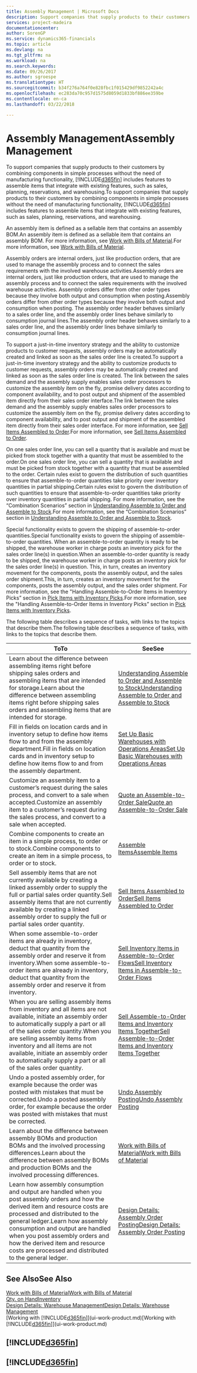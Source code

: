 ```yaml
---
title: Assembly Management | Microsoft Docs
description: Support companies that supply products to their customers by combining components in simple processes without the need of manufacturing functionality but with features to assemble items that integrate with existing features, such as sales, planning, reservations, and warehousing.
services: project-madeira
documentationcenter: 
author: SorenGP
ms.service: dynamics365-financials
ms.topic: article
ms.devlang: na
ms.tgt_pltfrm: na
ms.workload: na
ms.search.keywords: 
ms.date: 09/26/2017
ms.author: sgroespe
ms.translationtype: HT
ms.sourcegitcommit: b34f276a764f0e828fbc1f015429df9852242a4c
ms.openlocfilehash: ec283da70c957d1575d8059d1833bf886ee359be
ms.contentlocale: en-ca
ms.lasthandoff: 03/22/2018

---
```

# <a name="assembly-management"></a><span data-ttu-id="2d190-103">Assembly Management</span><span class="sxs-lookup"><span data-stu-id="2d190-103">Assembly Management</span></span>
<span data-ttu-id="2d190-104">To support companies that supply products to their customers by combining components in simple processes without the need of manufacturing functionality, [!INCLUDE[d365fin](includes/d365fin_md.md)] includes features to assemble items that integrate with existing features, such as sales, planning, reservations, and warehousing.</span><span class="sxs-lookup"><span data-stu-id="2d190-104">To support companies that supply products to their customers by combining components in simple processes without the need of manufacturing functionality, [!INCLUDE[d365fin](includes/d365fin_md.md)] includes features to assemble items that integrate with existing features, such as sales, planning, reservations, and warehousing.</span></span>  

 <span data-ttu-id="2d190-105">An assembly item is defined as a sellable item that contains an assembly BOM.</span><span class="sxs-lookup"><span data-stu-id="2d190-105">An assembly item is defined as a sellable item that contains an assembly BOM.</span></span> <span data-ttu-id="2d190-106">For more information, see [Work with Bills of Material](inventory-how-work-BOMs.md).</span><span class="sxs-lookup"><span data-stu-id="2d190-106">For more information, see [Work with Bills of Material](inventory-how-work-BOMs.md).</span></span>

 <span data-ttu-id="2d190-107">Assembly orders are internal orders, just like production orders, that are used to manage the assembly process and to connect the sales requirements with the involved warehouse activities.</span><span class="sxs-lookup"><span data-stu-id="2d190-107">Assembly orders are internal orders, just like production orders, that are used to manage the assembly process and to connect the sales requirements with the involved warehouse activities.</span></span> <span data-ttu-id="2d190-108">Assembly orders differ from other order types because they involve both output and consumption when posting.</span><span class="sxs-lookup"><span data-stu-id="2d190-108">Assembly orders differ from other order types because they involve both output and consumption when posting.</span></span> <span data-ttu-id="2d190-109">The assembly order header behaves similarly to a sales order line, and the assembly order lines behave similarly to consumption journal lines.</span><span class="sxs-lookup"><span data-stu-id="2d190-109">The assembly order header behaves similarly to a sales order line, and the assembly order lines behave similarly to consumption journal lines.</span></span>  

 <span data-ttu-id="2d190-110">To support a just-in-time inventory strategy and the ability to customize products to customer requests, assembly orders may be automatically created and linked as soon as the sales order line is created.</span><span class="sxs-lookup"><span data-stu-id="2d190-110">To support a just-in-time inventory strategy and the ability to customize products to customer requests, assembly orders may be automatically created and linked as soon as the sales order line is created.</span></span> <span data-ttu-id="2d190-111">The link between the sales demand and the assembly supply enables sales order processors to customize the assembly item on the fly, promise delivery dates according to component availability, and to post output and shipment of the assembled item directly from their sales order interface.</span><span class="sxs-lookup"><span data-stu-id="2d190-111">The link between the sales demand and the assembly supply enables sales order processors to customize the assembly item on the fly, promise delivery dates according to component availability, and to post output and shipment of the assembled item directly from their sales order interface.</span></span> <span data-ttu-id="2d190-112">For more information, see [Sell Items Assembled to Order](assembly-how-to-sell-items-assembled-to-order.md).</span><span class="sxs-lookup"><span data-stu-id="2d190-112">For more information, see [Sell Items Assembled to Order](assembly-how-to-sell-items-assembled-to-order.md).</span></span>  

 <span data-ttu-id="2d190-113">On one sales order line, you can sell a quantity that is available and must be picked from stock together with a quantity that must be assembled to the order.</span><span class="sxs-lookup"><span data-stu-id="2d190-113">On one sales order line, you can sell a quantity that is available and must be picked from stock together with a quantity that must be assembled to the order.</span></span> <span data-ttu-id="2d190-114">Certain rules exist to govern the distribution of such quantities to ensure that assemble-to-order quantities take priority over inventory quantities in partial shipping.</span><span class="sxs-lookup"><span data-stu-id="2d190-114">Certain rules exist to govern the distribution of such quantities to ensure that assemble-to-order quantities take priority over inventory quantities in partial shipping.</span></span> <span data-ttu-id="2d190-115">For more information, see the “Combination Scenarios” section in [Understanding Assemble to Order and Assemble to Stock](assembly-assemble-to-order-or-assemble-to-stock.md).</span><span class="sxs-lookup"><span data-stu-id="2d190-115">For more information, see the “Combination Scenarios” section in [Understanding Assemble to Order and Assemble to Stock](assembly-assemble-to-order-or-assemble-to-stock.md).</span></span>  

 <span data-ttu-id="2d190-116">Special functionality exists to govern the shipping of assemble-to-order quantities.</span><span class="sxs-lookup"><span data-stu-id="2d190-116">Special functionality exists to govern the shipping of assemble-to-order quantities.</span></span> <span data-ttu-id="2d190-117">When an assemble-to-order quantity is ready to be shipped, the warehouse worker in charge posts an inventory pick for the sales order line(s) in question.</span><span class="sxs-lookup"><span data-stu-id="2d190-117">When an assemble-to-order quantity is ready to be shipped, the warehouse worker in charge posts an inventory pick for the sales order line(s) in question.</span></span> <span data-ttu-id="2d190-118">This, in turn, creates an inventory movement for the components, posts the assembly output, and the sales order shipment.</span><span class="sxs-lookup"><span data-stu-id="2d190-118">This, in turn, creates an inventory movement for the components, posts the assembly output, and the sales order shipment.</span></span> <span data-ttu-id="2d190-119">For more information, see the "Handling Assemble-to-Order Items in Inventory Picks” section in [Pick Items with Inventory Picks](warehouse-how-to-pick-items-with-inventory-picks.md).</span><span class="sxs-lookup"><span data-stu-id="2d190-119">For more information, see the "Handling Assemble-to-Order Items in Inventory Picks” section in [Pick Items with Inventory Picks](warehouse-how-to-pick-items-with-inventory-picks.md).</span></span>

<span data-ttu-id="2d190-120">The following table describes a sequence of tasks, with links to the topics that describe them.</span><span class="sxs-lookup"><span data-stu-id="2d190-120">The following table describes a sequence of tasks, with links to the topics that describe them.</span></span>   

|<span data-ttu-id="2d190-121">**To**</span><span class="sxs-lookup"><span data-stu-id="2d190-121">**To**</span></span>|<span data-ttu-id="2d190-122">**See**</span><span class="sxs-lookup"><span data-stu-id="2d190-122">**See**</span></span>|  
|------------|-------------|  
|<span data-ttu-id="2d190-123">Learn about the difference between assembling items right before shipping sales orders and assembling items that are intended for storage.</span><span class="sxs-lookup"><span data-stu-id="2d190-123">Learn about the difference between assembling items right before shipping sales orders and assembling items that are intended for storage.</span></span>|[<span data-ttu-id="2d190-124">Understanding Assemble to Order and Assemble to Stock</span><span class="sxs-lookup"><span data-stu-id="2d190-124">Understanding Assemble to Order and Assemble to Stock</span></span>](assembly-assemble-to-order-or-assemble-to-stock.md)|
|<span data-ttu-id="2d190-125">Fill in fields on location cards and in inventory setup to define how items flow to and from the assembly department.</span><span class="sxs-lookup"><span data-stu-id="2d190-125">Fill in fields on location cards and in inventory setup to define how items flow to and from the assembly department.</span></span>|[<span data-ttu-id="2d190-126">Set Up Basic Warehouses with Operations Areas</span><span class="sxs-lookup"><span data-stu-id="2d190-126">Set Up Basic Warehouses with Operations Areas</span></span>](warehouse-how-to-set-up-basic-warehouses-with-operations-areas.md)|
|<span data-ttu-id="2d190-127">Customize an assembly item to a customer’s request during the sales process, and convert to a sale when accepted.</span><span class="sxs-lookup"><span data-stu-id="2d190-127">Customize an assembly item to a customer’s request during the sales process, and convert to a sale when accepted.</span></span>|[<span data-ttu-id="2d190-128">Quote an Assemble-to-Order Sale</span><span class="sxs-lookup"><span data-stu-id="2d190-128">Quote an Assemble-to-Order Sale</span></span>](assembly-how-to-quote-an-assemble-to-order-sale.md)|
|<span data-ttu-id="2d190-129">Combine components to create an item in a simple process, to order or to stock.</span><span class="sxs-lookup"><span data-stu-id="2d190-129">Combine components to create an item in a simple process, to order or to stock.</span></span>|[<span data-ttu-id="2d190-130">Assemble Items</span><span class="sxs-lookup"><span data-stu-id="2d190-130">Assemble Items</span></span>](assembly-how-to-assemble-items.md)|  
|<span data-ttu-id="2d190-131">Sell assembly items that are not currently available by creating a linked assembly order to supply the full or partial sales order quantity.</span><span class="sxs-lookup"><span data-stu-id="2d190-131">Sell assembly items that are not currently available by creating a linked assembly order to supply the full or partial sales order quantity.</span></span>|[<span data-ttu-id="2d190-132">Sell Items Assembled to Order</span><span class="sxs-lookup"><span data-stu-id="2d190-132">Sell Items Assembled to Order</span></span>](assembly-how-to-sell-items-assembled-to-order.md)|
|<span data-ttu-id="2d190-133">When some assemble-to-order items are already in inventory, deduct that quantity from the assembly order and reserve it from inventory.</span><span class="sxs-lookup"><span data-stu-id="2d190-133">When some assemble-to-order items are already in inventory, deduct that quantity from the assembly order and reserve it from inventory.</span></span>|[<span data-ttu-id="2d190-134">Sell Inventory Items in Assemble-to-Order Flows</span><span class="sxs-lookup"><span data-stu-id="2d190-134">Sell Inventory Items in Assemble-to-Order Flows</span></span>](assembly-how-to-sell-inventory-items-in-assemble-to-order-flows.md)|  
|<span data-ttu-id="2d190-135">When you are selling assembly items from inventory and all items are not available, initiate an assembly order to automatically supply a part or all of the sales order quantity.</span><span class="sxs-lookup"><span data-stu-id="2d190-135">When you are selling assembly items from inventory and all items are not available, initiate an assembly order to automatically supply a part or all of the sales order quantity.</span></span>|[<span data-ttu-id="2d190-136">Sell Assemble-to-Order Items and Inventory Items Together</span><span class="sxs-lookup"><span data-stu-id="2d190-136">Sell Assemble-to-Order Items and Inventory Items Together</span></span>](assembly-how-to-sell-assemble-to-order-items-and-inventory-items-together.md)|
|<span data-ttu-id="2d190-137">Undo a posted assembly order, for example because the order was posted with mistakes that must be corrected.</span><span class="sxs-lookup"><span data-stu-id="2d190-137">Undo a posted assembly order, for example because the order was posted with mistakes that must be corrected.</span></span>|[<span data-ttu-id="2d190-138">Undo Assembly Posting</span><span class="sxs-lookup"><span data-stu-id="2d190-138">Undo Assembly Posting</span></span>](assembly-how-to-undo-assembly-posting.md)|
|<span data-ttu-id="2d190-139">Learn about the difference between assembly BOMs and production BOMs and the involved processing differences.</span><span class="sxs-lookup"><span data-stu-id="2d190-139">Learn about the difference between assembly BOMs and production BOMs and the involved processing differences.</span></span>|[<span data-ttu-id="2d190-140">Work with Bills of Material</span><span class="sxs-lookup"><span data-stu-id="2d190-140">Work with Bills of Material</span></span>](inventory-how-work-BOMs.md)|
|<span data-ttu-id="2d190-141">Learn how assembly consumption and output are handled when you post assembly orders and how the derived item and resource costs are processed and distributed to the general ledger.</span><span class="sxs-lookup"><span data-stu-id="2d190-141">Learn how assembly consumption and output are handled when you post assembly orders and how the derived item and resource costs are processed and distributed to the general ledger.</span></span>|[<span data-ttu-id="2d190-142">Design Details: Assembly Order Posting</span><span class="sxs-lookup"><span data-stu-id="2d190-142">Design Details: Assembly Order Posting</span></span>](design-details-assembly-order-posting.md)|  

## <a name="see-also"></a><span data-ttu-id="2d190-143">See Also</span><span class="sxs-lookup"><span data-stu-id="2d190-143">See Also</span></span>  
[<span data-ttu-id="2d190-144">Work with Bills of Material</span><span class="sxs-lookup"><span data-stu-id="2d190-144">Work with Bills of Material</span></span>](inventory-how-work-BOMs.md)  
[<span data-ttu-id="2d190-145">Qty. on Hand</span><span class="sxs-lookup"><span data-stu-id="2d190-145">Inventory</span></span>](inventory-manage-inventory.md)  
[<span data-ttu-id="2d190-146">Design Details: Warehouse Management</span><span class="sxs-lookup"><span data-stu-id="2d190-146">Design Details: Warehouse Management</span></span>](design-details-warehouse-management.md)  
<span data-ttu-id="2d190-147">[Working with [!INCLUDE[d365fin](includes/d365fin_md.md)]](ui-work-product.md)</span><span class="sxs-lookup"><span data-stu-id="2d190-147">[Working with [!INCLUDE[d365fin](includes/d365fin_md.md)]](ui-work-product.md)</span></span>

## [!INCLUDE[d365fin](includes/free_trial_md.md)]  
## [!INCLUDE[d365fin](includes/training_link_md.md)]

